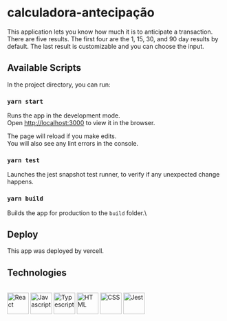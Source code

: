 # calculadora-antecipação

This application lets you know how much it is to anticipate a transaction.
There are five results. The first four are the 1, 15, 30, and 90 day results by default. The last result is customizable and you can choose the input.

## Available Scripts

In the project directory, you can run:

### `yarn start`

Runs the app in the development mode.\
Open [http://localhost:3000](http://localhost:3000) to view it in the browser.

The page will reload if you make edits.\
You will also see any lint errors in the console.

### `yarn test`

Launches the jest snapshot test runner, to verify if any unexpected change happens.

### `yarn build`

Builds the app for production to the `build` folder.\

## Deploy

This app was deployed by vercell.

## Technologies

<div style="display: inline_block"><br>
  <img align="center" alt="React" height="50" width="50" src="https://cdn.jsdelivr.net/gh/devicons/devicon/icons/react/react-original-wordmark.svg">
  <img align="center" alt="Javascript" height="50" width="50" src="https://cdn.jsdelivr.net/gh/devicons/devicon/icons/javascript/javascript-original.svg">
  <img align="center" alt="Typescript" height="50" width="50" src="https://cdn.jsdelivr.net/gh/devicons/devicon/icons/typescript/typescript-original.svg">
  <img align="center" alt="HTML" height="50" width="50" src="https://cdn.jsdelivr.net/gh/devicons/devicon/icons/html5/html5-original.svg">
  <img align="center" alt="CSS" height="50" width="50" src="https://cdn.jsdelivr.net/gh/devicons/devicon/icons/css3/css3-original.svg">
  <img align="center" alt="Jest" height="50" width="50" src="https://cdn.jsdelivr.net/gh/devicons/devicon/icons/jest/jest-plain.svg">
  
</div>



